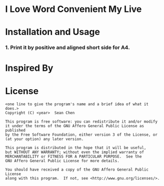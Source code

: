 I Love Word Convenient My Live
==============

Installation and Usage
=============

### 1. Print it by positive and aligned short side for A4.

Inspired By
=============

License
=============

    <one line to give the program's name and a brief idea of what it does.>
    Copyright (C) <year>  Sean Chen

    This program is free software: you can redistribute it and/or modify
    it under the terms of the GNU Affero General Public License as published
    by the Free Software Foundation, either version 3 of the License, or
    (at your option) any later version.

    This program is distributed in the hope that it will be useful,
    but WITHOUT ANY WARRANTY; without even the implied warranty of
    MERCHANTABILITY or FITNESS FOR A PARTICULAR PURPOSE.  See the
    GNU Affero General Public License for more details.

    You should have received a copy of the GNU Affero General Public License
    along with this program.  If not, see <http://www.gnu.org/licenses/>.
